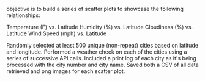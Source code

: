  objective is to build a series of scatter plots to showcase the following relationships:


Temperature (F) vs. Latitude
Humidity (%) vs. Latitude
Cloudiness (%) vs. Latitude
Wind Speed (mph) vs. Latitude





Randomly selected at least 500 unique (non-repeat) cities based on latitude and longitude.
Performed a weather check on each of the cities using a series of successive API calls.
Included a print log of each city as it's being processed with the city number and city name.
Saved both a CSV of all data retrieved and png images for each scatter plot.




